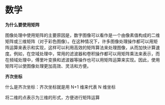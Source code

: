 # 数学

**为什么要使用矩阵**

图像处理中使用矩阵的主要原因是，数字图像可以看作是一个由像素值构成的二维矩阵或三维矩阵（对于彩色图像）。在这种情况下，许多图像处理操作都可以用矩阵运算来表示和实现，这样可以利用高效的矩阵算法来处理图像，从而加快计算速度。例如，在空域处理中，常用的滤波器和卷积操作都可以用矩阵乘法来表示，而在频域处理中，傅里叶变换和滤波器等操作也可以用矩阵运算来实现。因此，使用矩阵可以使图像处理更加高效、灵活和方便。

**齐次坐标**

什么是齐次坐标：齐次坐标就是用 N+1 维来代表 N 维坐标

将二维的点表示为三维的形式，方便进行矩阵运算
